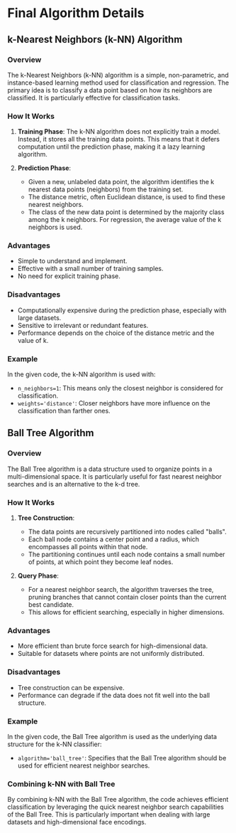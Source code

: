 # Final Algorithm Details 

## k-Nearest Neighbors (k-NN) Algorithm

### Overview
The k-Nearest Neighbors (k-NN) algorithm is a simple, non-parametric, and instance-based learning method used for classification and regression. The primary idea is to classify a data point based on how its neighbors are classified. It is particularly effective for classification tasks.

### How It Works
1. **Training Phase**: The k-NN algorithm does not explicitly train a model. Instead, it stores all the training data points. This means that it defers computation until the prediction phase, making it a lazy learning algorithm.
   
2. **Prediction Phase**:
    - Given a new, unlabeled data point, the algorithm identifies the k nearest data points (neighbors) from the training set.
    - The distance metric, often Euclidean distance, is used to find these nearest neighbors.
    - The class of the new data point is determined by the majority class among the k neighbors. For regression, the average value of the k neighbors is used.

### Advantages
- Simple to understand and implement.
- Effective with a small number of training samples.
- No need for explicit training phase.

### Disadvantages
- Computationally expensive during the prediction phase, especially with large datasets.
- Sensitive to irrelevant or redundant features.
- Performance depends on the choice of the distance metric and the value of k.

### Example
In the given code, the k-NN algorithm is used with:
- `n_neighbors=1`: This means only the closest neighbor is considered for classification.
- `weights='distance'`: Closer neighbors have more influence on the classification than farther ones.

## Ball Tree Algorithm

### Overview
The Ball Tree algorithm is a data structure used to organize points in a multi-dimensional space. It is particularly useful for fast nearest neighbor searches and is an alternative to the k-d tree.

### How It Works
1. **Tree Construction**:
    - The data points are recursively partitioned into nodes called "balls".
    - Each ball node contains a center point and a radius, which encompasses all points within that node.
    - The partitioning continues until each node contains a small number of points, at which point they become leaf nodes.

2. **Query Phase**:
    - For a nearest neighbor search, the algorithm traverses the tree, pruning branches that cannot contain closer points than the current best candidate.
    - This allows for efficient searching, especially in higher dimensions.

### Advantages
- More efficient than brute force search for high-dimensional data.
- Suitable for datasets where points are not uniformly distributed.

### Disadvantages
- Tree construction can be expensive.
- Performance can degrade if the data does not fit well into the ball structure.

### Example
In the given code, the Ball Tree algorithm is used as the underlying data structure for the k-NN classifier:
- `algorithm='ball_tree'`: Specifies that the Ball Tree algorithm should be used for efficient nearest neighbor searches.

### Combining k-NN with Ball Tree
By combining k-NN with the Ball Tree algorithm, the code achieves efficient classification by leveraging the quick nearest neighbor search capabilities of the Ball Tree. This is particularly important when dealing with large datasets and high-dimensional face encodings.